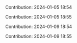 Contribution: 2024-01-05 18:54

Contribution: 2024-01-05 18:55

Contribution: 2024-01-09 18:54

Contribution: 2024-01-09 18:55

